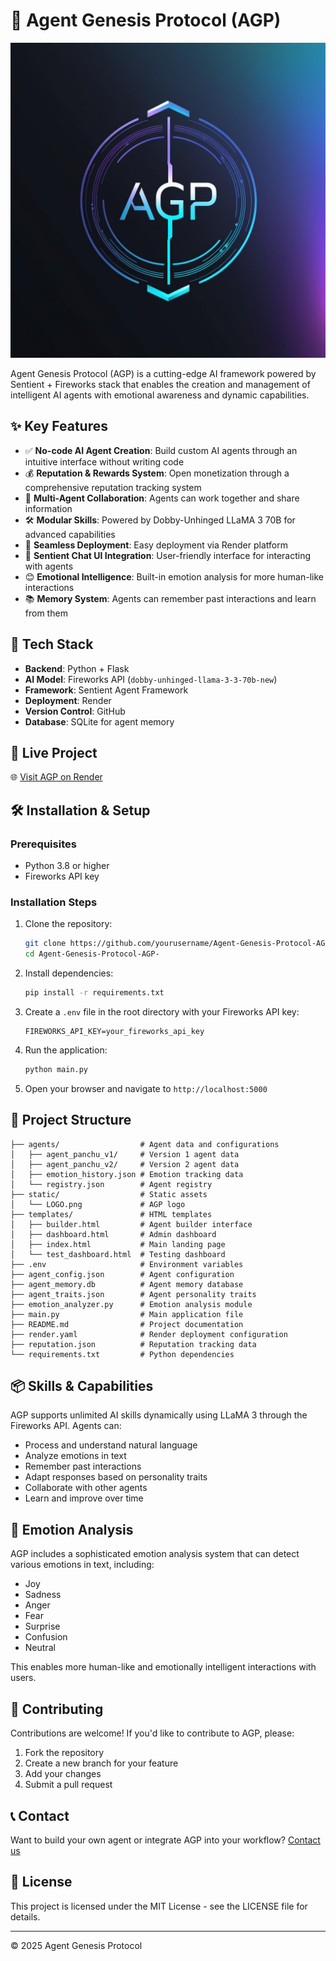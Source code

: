 # 🤖 Agent Genesis Protocol (AGP)

![AGP Logo](static/LOGO.png)

Agent Genesis Protocol (AGP) is a cutting-edge AI framework powered by Sentient + Fireworks stack that enables the creation and management of intelligent AI agents with emotional awareness and dynamic capabilities.

## ✨ Key Features

- ✅ **No-code AI Agent Creation**: Build custom AI agents through an intuitive interface without writing code
- 💰 **Reputation & Rewards System**: Open monetization through a comprehensive reputation tracking system
- 🤝 **Multi-Agent Collaboration**: Agents can work together and share information
- 🛠️ **Modular Skills**: Powered by Dobby-Unhinged LLaMA 3 70B for advanced capabilities
- 🔄 **Seamless Deployment**: Easy deployment via Render platform
- 🧠 **Sentient Chat UI Integration**: User-friendly interface for interacting with agents
- 😊 **Emotional Intelligence**: Built-in emotion analysis for more human-like interactions
- 📚 **Memory System**: Agents can remember past interactions and learn from them

## 🔧 Tech Stack

- **Backend**: Python + Flask
- **AI Model**: Fireworks API (`dobby-unhinged-llama-3-3-70b-new`)
- **Framework**: Sentient Agent Framework
- **Deployment**: Render
- **Version Control**: GitHub
- **Database**: SQLite for agent memory

## 🚀 Live Project

🌐 [Visit AGP on Render](https://agent-genesis-protocol.onrender.com)

## 🛠️ Installation & Setup

### Prerequisites

- Python 3.8 or higher
- Fireworks API key

### Installation Steps

1. Clone the repository:
   ```bash
   git clone https://github.com/yourusername/Agent-Genesis-Protocol-AGP-.git
   cd Agent-Genesis-Protocol-AGP-
   ```

2. Install dependencies:
   ```bash
   pip install -r requirements.txt
   ```

3. Create a `.env` file in the root directory with your Fireworks API key:
   ```
   FIREWORKS_API_KEY=your_fireworks_api_key
   ```

4. Run the application:
   ```bash
   python main.py
   ```

5. Open your browser and navigate to `http://localhost:5000`

## 📂 Project Structure

```
├── agents/                  # Agent data and configurations
│   ├── agent_panchu_v1/     # Version 1 agent data
│   ├── agent_panchu_v2/     # Version 2 agent data
│   ├── emotion_history.json # Emotion tracking data
│   └── registry.json        # Agent registry
├── static/                  # Static assets
│   └── LOGO.png             # AGP logo
├── templates/               # HTML templates
│   ├── builder.html         # Agent builder interface
│   ├── dashboard.html       # Admin dashboard
│   ├── index.html           # Main landing page
│   └── test_dashboard.html  # Testing dashboard
├── .env                     # Environment variables
├── agent_config.json        # Agent configuration
├── agent_memory.db          # Agent memory database
├── agent_traits.json        # Agent personality traits
├── emotion_analyzer.py      # Emotion analysis module
├── main.py                  # Main application file
├── README.md                # Project documentation
├── render.yaml              # Render deployment configuration
├── reputation.json          # Reputation tracking data
└── requirements.txt         # Python dependencies
```

## 📦 Skills & Capabilities

AGP supports unlimited AI skills dynamically using LLaMA 3 through the Fireworks API. Agents can:

- Process and understand natural language
- Analyze emotions in text
- Remember past interactions
- Adapt responses based on personality traits
- Collaborate with other agents
- Learn and improve over time

## 🧠 Emotion Analysis

AGP includes a sophisticated emotion analysis system that can detect various emotions in text, including:

- Joy
- Sadness
- Anger
- Fear
- Surprise
- Confusion
- Neutral

This enables more human-like and emotionally intelligent interactions with users.

## 🤝 Contributing

Contributions are welcome! If you'd like to contribute to AGP, please:

1. Fork the repository
2. Create a new branch for your feature
3. Add your changes
4. Submit a pull request

## 📞 Contact

Want to build your own agent or integrate AGP into your workflow? [Contact us](mailto:agentgenesisai@gmail.com)

## 📄 License

This project is licensed under the MIT License - see the LICENSE file for details.

---

© 2025 Agent Genesis Protocol
